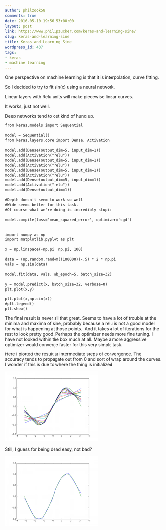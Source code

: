 ```yaml
---
author: philzook58
comments: true
date: 2016-05-10 19:56:53+00:00
layout: post
link: https://www.philipzucker.com/keras-and-learning-sine/
slug: keras-and-learning-sine
title: Keras and Learning Sine
wordpress_id: 437
tags:
- keras
- machine learning
---
```


One perspective on machine learning is that it is interpolation, curve fitting.

So I decided to try to fit sin(x) using a neural network.

Linear layers with Relu units will make piecewise linear curves.

It works, just not well.

Deep networks tend to get kind of hung up.

    
    from keras.models import Sequential
    
    model = Sequential()
    from keras.layers.core import Dense, Activation
    
    model.add(Dense(output_dim=5, input_dim=1))
    model.add(Activation("relu"))
    model.add(Dense(output_dim=5, input_dim=1))
    model.add(Activation("relu"))
    model.add(Dense(output_dim=5, input_dim=1))
    model.add(Activation("relu"))
    model.add(Dense(output_dim=5, input_dim=1))
    model.add(Activation("relu"))
    model.add(Dense(output_dim=1))
    
    #Depth doesn't seem to work so well
    #Wide seems better for this task.
    #Of course what we're doing is incredibly stupid
    
    model.compile(loss='mean_squared_error', optimizer='sgd')
    
    
    import numpy as np
    import matplotlib.pyplot as plt
    
    x = np.linspace(-np.pi, np.pi, 100)
    
    data = (np.random.random((100000))-.5) * 2 * np.pi
    vals = np.sin(data)
    
    model.fit(data, vals, nb_epoch=5, batch_size=32)
    
    y = model.predict(x, batch_size=32, verbose=0)
    plt.plot(x,y) 
    
    plt.plot(x,np.sin(x))
    #plt.legend()
    plt.show()
    




The final result is never all that great. Seems to have a lot of trouble at the minima and maxima of sine, probably because a relu is not a good model for what is happening at those points.  And it takes a lot of iterations for the rest to look pretty good. Perhaps the optimizer needs more fine tuning. I have not looked within the box much at all. Maybe a more aggressive optimizer would converge faster for this very simple task.

Here I plotted the result at intermediate steps of convergence. The accuracy tends to propagate out from 0 and sort of wrap around the curves. I wonder if this is due to where the thing is initialized

[![neural_progress](/assets/neural_progress-300x225.png)](/assets/neural_progress.png)



Still, I guess for being dead easy, not bad?

[![bad_maxima](/assets/bad_maxima-300x225.png)](/assets/bad_maxima.png)






